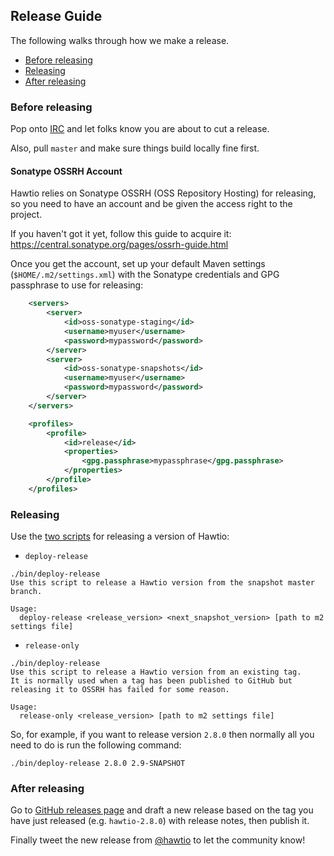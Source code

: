 ## Release Guide

The following walks through how we make a release.

- [Before releasing](#before-releasing)
- [Releasing](#releasing)
- [After releasing](#after-releasing)

### Before releasing

Pop onto [IRC](https://hawt.io/community/) and let folks know you are about to cut a release.

Also, pull `master` and make sure things build locally fine first.

#### Sonatype OSSRH Account

Hawtio relies on Sonatype OSSRH (OSS Repository Hosting) for releasing, so you need to have an account and be given the access right to the project.

If you haven't got it yet, follow this guide to acquire it:
https://central.sonatype.org/pages/ossrh-guide.html

Once you get the account, set up your default Maven settings (`$HOME/.m2/settings.xml`) with the Sonatype credentials and GPG passphrase to use for releasing:

```xml
    <servers>
        <server>
            <id>oss-sonatype-staging</id>
            <username>myuser</username>
            <password>mypassword</password>
        </server>
        <server>
            <id>oss-sonatype-snapshots</id>
            <username>myuser</username>
            <password>mypassword</password>
        </server>
    </servers>

    <profiles>
        <profile>
            <id>release</id>
            <properties>
                <gpg.passphrase>mypassphrase</gpg.passphrase>
            </properties>
        </profile>
    </profiles>
```

### Releasing

Use the [two scripts](bin/) for releasing a version of Hawtio:

* `deploy-release`
```
./bin/deploy-release
Use this script to release a Hawtio version from the snapshot master branch.

Usage:
  deploy-release <release_version> <next_snapshot_version> [path to m2 settings file]
```

* `release-only`
```
./bin/deploy-release
Use this script to release a Hawtio version from an existing tag.
It is normally used when a tag has been published to GitHub but
releasing it to OSSRH has failed for some reason.

Usage:
  release-only <release_version> [path to m2 settings file]
```

So, for example, if you want to release version `2.8.0` then normally all you need to do is run the following command:
```
./bin/deploy-release 2.8.0 2.9-SNAPSHOT
```

### After releasing

Go to [GitHub releases page](https://github.com/hawtio/hawtio/releases) and draft a new release based on the tag you have just released (e.g. `hawtio-2.8.0`) with release notes, then publish it.

Finally tweet the new release from [@hawtio](https://twitter.com/hawtio) to let the community know!

